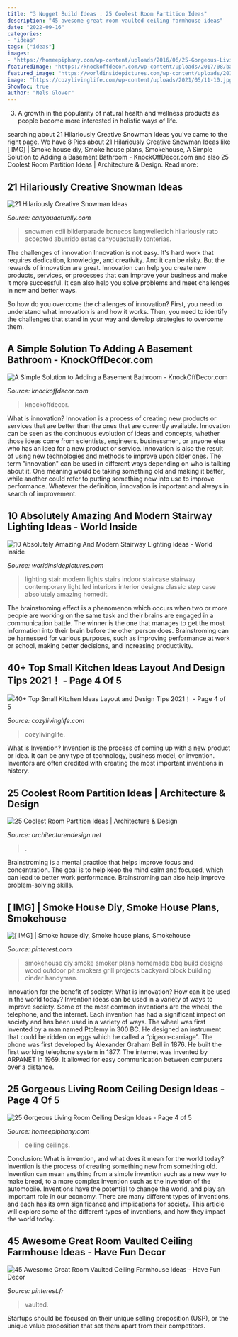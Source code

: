 ```yaml
---
title: "3 Nugget Build Ideas : 25 Coolest Room Partition Ideas"
description: "45 awesome great room vaulted ceiling farmhouse ideas"
date: "2022-09-16"
categories:
- "ideas"
tags: ["ideas"]
images:
- "https://homeepiphany.com/wp-content/uploads/2016/06/25-Gorgeous-Living-Room-Ceiling-Design-Ideas-17.jpg"
featuredImage: "https://knockoffdecor.com/wp-content/uploads/2017/08/basement-bathroom5.jpg"
featured_image: "https://worldinsidepictures.com/wp-content/uploads/2014/09/64.jpg"
image: "https://cozylivinglife.com/wp-content/uploads/2021/05/11-10.jpg"
ShowToc: true
author: "Nels Glover"
---
```



3. A growth in the popularity of natural health and wellness products as people become more interested in holistic ways of life. 

	

		
searching about 21 Hilariously Creative Snowman Ideas you've came to the right page. We have 8 Pics about 21 Hilariously Creative Snowman Ideas like [ IMG] | Smoke house diy, Smoke house plans, Smokehouse, A Simple Solution to Adding a Basement Bathroom - KnockOffDecor.com and also 25 Coolest Room Partition Ideas | Architecture &amp; Design. Read more:
		
    
## 21 Hilariously Creative Snowman Ideas

<img loading=lazy src="http://canyouactually.com/wp-content/uploads/16-171.jpg" onerror="this.onerror=null;this.src='https://tse3.mm.bing.net/th?id=OIP.221XTpmcusN-XvZs4uVtDAHaJ4&amp;pid=15.1';" alt="21 Hilariously Creative Snowman Ideas">

_Source: canyouactually.com_

>snowmen cdli bilderparade bonecos langweiledich hilariously rato accepted aburrido estas canyouactually tonterias. 

	

The challenges of innovation
Innovation is not easy. It's hard work that requires dedication, knowledge, and creativity. And it can be risky. But the rewards of innovation are great.
Innovation can help you create new products, services, or processes that can improve your business and make it more successful. It can also help you solve problems and meet challenges in new and better ways.

So how do you overcome the challenges of innovation? First, you need to understand what innovation is and how it works. Then, you need to identify the challenges that stand in your way and develop strategies to overcome them.

    
## A Simple Solution To Adding A Basement Bathroom - KnockOffDecor.com

<img loading=lazy src="https://knockoffdecor.com/wp-content/uploads/2017/08/basement-bathroom5.jpg" onerror="this.onerror=null;this.src='https://tse2.mm.bing.net/th?id=OIP.mfl6hHkcZSyFmIZcyB549AHaLH&amp;pid=15.1';" alt="A Simple Solution to Adding a Basement Bathroom - KnockOffDecor.com">

_Source: knockoffdecor.com_

>knockoffdecor. 

	

What is innovation?
Innovation is a process of creating new products or services that are better than the ones that are currently available. Innovation can be seen as the continuous evolution of ideas and concepts, whether those ideas come from scientists, engineers, businessmen, or anyone else who has an idea for a new product or service. Innovation is also the result of using new technologies and methods to improve upon older ones.
The term "innovation" can be used in different ways depending on who is talking about it. One meaning would be taking something old and making it better, while another could refer to putting something new into use to improve performance. Whatever the definition, innovation is important and always in search of improvement.

    
## 10 Absolutely Amazing And Modern Stairway Lighting Ideas - World Inside

<img loading=lazy src="https://worldinsidepictures.com/wp-content/uploads/2014/09/64.jpg" onerror="this.onerror=null;this.src='https://tse3.mm.bing.net/th?id=OIP.RRIvqc5igGen8nj646-T6gHaKQ&amp;pid=15.1';" alt="10 Absolutely Amazing And Modern Stairway Lighting Ideas - World inside">

_Source: worldinsidepictures.com_

>lighting stair modern lights stairs indoor staircase stairway contemporary light led interiors interior designs classic step case absolutely amazing homedit. 

	

The brainstroming effect is a phenomenon which occurs when two or more people are working on the same task and their brains are engaged in a communication battle. The winner is the one that manages to get the most information into their brain before the other person does. Brainstroming can be harnessed for various purposes, such as improving performance at work or school, making better decisions, and increasing productivity.

    
## 40+ Top Small Kitchen Ideas Layout And Design Tips 2021！ - Page 4 Of 5

<img loading=lazy src="https://cozylivinglife.com/wp-content/uploads/2021/05/11-10.jpg" onerror="this.onerror=null;this.src='https://tse3.mm.bing.net/th?id=OIP.RBaRByG3tEA0ApySUPWaPwHaLH&amp;pid=15.1';" alt="40+ Top Small Kitchen Ideas Layout and Design Tips 2021！ - Page 4 of 5">

_Source: cozylivinglife.com_

>cozylivinglife. 

	

What is Invention?
Invention is the process of coming up with a new product or idea. It can be any type of technology, business model, or invention. Inventors are often credited with creating the most important inventions in history.

    
## 25 Coolest Room Partition Ideas | Architecture &amp; Design

<img loading=lazy src="https://cdn.architecturendesign.net/wp-content/uploads/2014/08/3137.jpg" onerror="this.onerror=null;this.src='https://tse2.mm.bing.net/th?id=OIP.0U4_h8rUDRzr4zKdHGWjhgHaLK&amp;pid=15.1';" alt="25 Coolest Room Partition Ideas | Architecture &amp; Design">

_Source: architecturendesign.net_

>. 

	

Brainstroming is a mental practice that helps improve focus and concentration. The goal is to help keep the mind calm and focused, which can lead to better work performance. Brainstroming can also help improve problem-solving skills.

    
## [ IMG] | Smoke House Diy, Smoke House Plans, Smokehouse

<img loading=lazy src="https://i.pinimg.com/736x/cf/f0/ae/cff0ae09bfbdce61646df513e86701fd.jpg" onerror="this.onerror=null;this.src='https://tse3.mm.bing.net/th?id=OIP.jzFFEK7ZY-gKRUuA2QR21gHaNL&amp;pid=15.1';" alt="[ IMG] | Smoke house diy, Smoke house plans, Smokehouse">

_Source: pinterest.com_

>smokehouse diy smoke smoker plans homemade bbq build designs wood outdoor pit smokers grill projects backyard block building cinder handyman. 

	

Innovation for the benefit of society: What is innovation? How can it be used in the world today?
Invention ideas can be used in a variety of ways to improve society. Some of the most common inventions are the wheel, the telephone, and the internet. Each invention has had a significant impact on society and has been used in a variety of ways. The wheel was first invented by a man named Ptolemy in 300 BC. He designed an instrument that could be ridden on eggs which he called a “pigeon-carriage”. The phone was first developed by Alexander Graham Bell in 1876. He built the first working telephone system in 1877. The internet was invented by ARPANET in 1969. It allowed for easy communication between computers over a distance.

    
## 25 Gorgeous Living Room Ceiling Design Ideas - Page 4 Of 5

<img loading=lazy src="https://homeepiphany.com/wp-content/uploads/2016/06/25-Gorgeous-Living-Room-Ceiling-Design-Ideas-17.jpg" onerror="this.onerror=null;this.src='https://tse1.mm.bing.net/th?id=OIP.bD3PbIZGkQWN65DpD47QIAHaE7&amp;pid=15.1';" alt="25 Gorgeous Living Room Ceiling Design Ideas - Page 4 of 5">

_Source: homeepiphany.com_

>ceiling ceilings. 

	

Conclusion: What is invention, and what does it mean for the world today?
Invention is the process of creating something new from something old. Invention can mean anything from a simple invention such as a new way to make bread, to a more complex invention such as the invention of the automobile. Inventions have the potential to change the world, and play an important role in our economy. There are many different types of inventions, and each has its own significance and implications for society. This article will explore some of the different types of inventions, and how they impact the world today.

    
## 45 Awesome Great Room Vaulted Ceiling Farmhouse Ideas - Have Fun Decor

<img loading=lazy src="https://i.pinimg.com/736x/f5/1a/7a/f51a7a75326320e7d32b407d4791daee.jpg" onerror="this.onerror=null;this.src='https://tse3.mm.bing.net/th?id=OIP.FpWMT7e26_dEZIjscr_2VwHaKk&amp;pid=15.1';" alt="45 Awesome Great Room Vaulted Ceiling Farmhouse Ideas - Have Fun Decor">

_Source: pinterest.fr_

>vaulted. 

	

Startups should be focused on their unique selling proposition (USP), or the unique value proposition that set them apart from their competitors.


